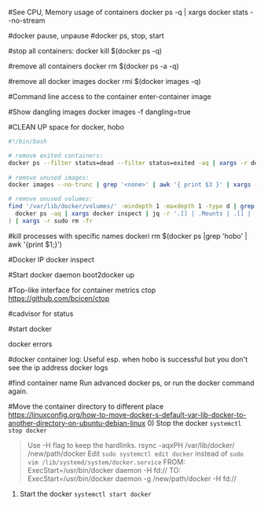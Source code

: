 #See CPU, Memory usage of containers
docker ps -q | xargs  docker stats --no-stream

#docker pause, unpause 
#docker ps, stop, start

#stop all containers:
docker kill $(docker ps -q)

#remove all containers
docker rm $(docker ps -a -q)

#remove all docker images
docker rmi $(docker images -q)

#Command line access to the container 
 enter-container image

#Show dangling images
docker images -f dangling=true 

#CLEAN UP space for docker, hobo
```bash
#!/bin/bash

# remove exited containers:
docker ps --filter status=dead --filter status=exited -aq | xargs -r docker rm -v
    
# remove unused images:
docker images --no-trunc | grep '<none>' | awk '{ print $3 }' | xargs -r docker rmi

# remove unused volumes:
find '/var/lib/docker/volumes/' -mindepth 1 -maxdepth 1 -type d | grep -vFf <(
  docker ps -aq | xargs docker inspect | jq -r '.[] | .Mounts | .[] | .Name | select(.)'
) | xargs -r sudo rm -fr
```


#kill processes with specific names
dockeri rm $(docker ps |grep 'hobo' | awk '{print $1;}')

#Docker IP
docker inspect <container ID>

#Start docker daemon
boot2docker up	

#Top-like interface for container metrics
ctop
https://github.com/bcicen/ctop

#cadvisor for status

#start docker

docker errors

#docker container log: Useful esp. when hobo is successful but you don't see the ip address
docker logs <containter-name>

#find container name
Run advanced docker ps, or run the docker command again.	

#Move the container directory to different place
https://linuxconfig.org/how-to-move-docker-s-default-var-lib-docker-to-another-directory-on-ubuntu-debian-linux
0) Stop the docker `systemctl stop docker`
> Use -H flag to keep the hardlinks.
	rsync -aqxPH /var/lib/docker/ /new/path/docker
> Edit `sudo systemctl edit docker` instead of `sudo vim /lib/systemd/system/docker.service`
	FROM:
	ExecStart=/usr/bin/docker daemon -H fd://
	TO:
	ExecStart=/usr/bin/docker daemon -g /new/path/docker -H fd://
1) Start the docker `systemctl start docker`